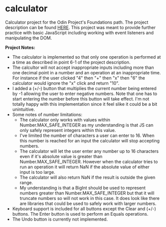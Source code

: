 # calculator
Calculator project for the Odin Project's Foundations path.
The project description can be found [HERE](https://www.theodinproject.com/courses/foundations/lessons/calculator).
This project was meant to provide further practice with basic JavaScript including working with event listeners and manipulating the DOM.

**Project Notes:**
- The calculator is implemented so that only one operation is performed at a time as described in point 6-1 of the project description.
- The calcultor will not accept inappropriate inputs including more than one decimal point in a number and an operation at an inappropriate time. For instance if the user clicked "4" then "+" then "x" then "6" the calculator would ignore the "x" click and return "10".
- I added a (+/-) button that multiplies the current number being entered by -1 allowing the user to enter negative numbers. Note that one has to start entering the number before this button will take effect. I'm not totally happy with this implementation since it feel slike it could be a bit unintuitive.
- Some notes of number limitations:
  - The calculator only works with values within Number.MAX_SAFE_INTEGER as my understanding is that JS can only safely represent integers within this value. 
  - I've limited the number of characters a user can enter to 16. When this number is reached for an input the calculator will stop accepting numbers.
  - The calculator will let the user enter any number up to 16 characters even if it's absolute value is greater than Number.MAX_SAFE_INTEGER. However when the calculator tries to run an operation it will return NaN if the absolute value of either input is too large.
  - The calculator will also return NaN if the result is outside the given range. 
  - My understanding is that a BigInt should be used to represent numbers greater than Number.MAX_SAFE_INTEGER but that it will truncate numbers so will not work in this case. It does look like there are libraries that could be used to safely work with larger numbers.
- Keyboard support is included for all buttons except the Clear and (+/-) buttons. The Enter button is used to perform an Equals operations.
- The Undo button is currently not implemented.
